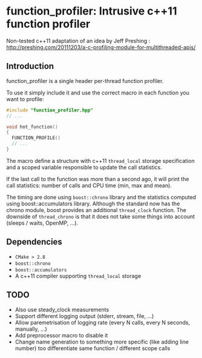 # function_profiler: Intrusive c++11 function profiler

Non-tested c++11 adaptation of an idea by Jeff Preshing : http://preshing.com/20111203/a-c-profiling-module-for-multithreaded-apis/

## Introduction

function_profiler is a single header per-thread function profiler.

To use it simply include it and use the correct macro in each function you want to profile:

```c++
#include "function_profiler.hpp"
// ...

void hot_function()
{
  FUNCTION_PROFILE()
  // ...
}
```

The macro define a structure with c++11 `thread_local` storage specification and a scoped variable responsible to update the call statistics.

If the last call to the function was more than a second ago, it will print the call statistics: number of calls and CPU time (min, max and mean).

The timing are done using `boost::chrono` library and the statistics computed using boost::accumulators library. Although the standard now has the chrono module, boost provides an additional `thread_clock` function. The downside of `thread_chrono` is that it does not take some things into account (sleeps / waits, OpenMP, ...).

## Dependencies

- `CMake > 2.8`
- `boost::chrono`
- `boost::accumulators`
- A c++11 compiler supporting `thread_local` storage

## TODO

- Also use steady_clock measurements
- Support different logging output (stderr, stream, file, ...)
- Allow paremetrisation of logging rate (every N calls, every N seconds, manually, ...)
- Add preprocessor macro to disable it
- Change name generation to something more specific (like adding line number) too differentiate same function / different scope calls
